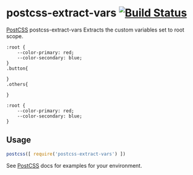 # postcss-extract-vars [![Build Status][ci-img]][ci]

[PostCSS] postcss-extract-vars Extracts the custom variables set to root scope.

[PostCSS]: https://github.com/postcss/postcss
[ci-img]:  https://travis-ci.org/GITHUB_NAME/PLUGIN_NAME.svg
[ci]:      https://travis-ci.org/GITHUB_NAME/PLUGIN_NAME

```input css
:root {
    --color-primary: red;
    --color-secondary: blue;
}
.button{

}
.others{

}
```

```output
:root {
    --color-primary: red;
    --color-secondary: blue;
}
```

## Usage

```js
postcss([ require('postcss-extract-vars') ])
```

See [PostCSS] docs for examples for your environment.
